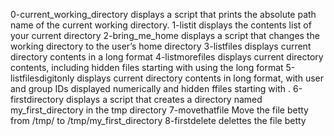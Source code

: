 0-current_working_directory displays a script that prints the absolute path name of the current working directory.
1-listit displays the contents list of your current directory
2-bring_me_home displays a script that changes the working directory to the user’s home directory
3-listfiles displays current directory contents in a long format
4-listmorefiles displays current directory contents, including hidden files starting with using the long format
5-listfilesdigitonly displays current directory contents in long format, with user and group IDs displayed numerically and hidden ffiles starting with .
6-firstdirectory displays a script that creates a directory named my_first_directory in the tmp directory
7-movethatfile Move the file betty from /tmp/ to /tmp/my_first_directory
8-firstdelete delettes the file betty
